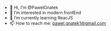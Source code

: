- 👋 Hi, I’m @PawelGnatek
- 👀 I’m interested in modern frontEnd
- 🌱 I’m currently learning ReacJS
- 📫 How to reach me: pawel.gnatek1@gmail.com

<!---
PawelGnatek is a ✨ special ✨ repository because its `README.md` (this file) appears on your GitHub profile.
You can click the Preview link to take a look at your changes.
--->
